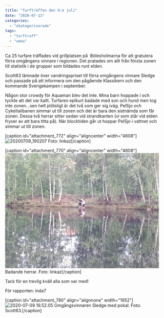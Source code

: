 ```yaml
---
title: "Turfträffen den 9:e juli"
date: "2020-07-13"
categories: 
  - "okategoriserade"
tags: 
  - "turftraff"
  - "umea"
---
```


Ca 25 turfare träffades vid grillplatsen på  Bölesholmarna för att gratulera förra omgångens vinnare i regionen. Det pratades om allt från första zonen till statistik i de grupper som bildades runt elden.

Scott63 lämnade över vandringspriset till förra omgångens vinnare Sledge och passade på att informera om den pågående Klassikern och den kommande Sverigekampen i september.

Någon stor crowdy för Aquaman blev det inte. Mina barn hoppade i och tyckte att det var kallt. Turfaren eplkurt badade med son och hund men tog inte zonen…sen helt plötsligt är det två som ger sig iväg. PelSjo och Cykeltalibanen simmar ut till zonen och det är bara den sistnämda som får zonen. Dessa två herrar sitter sedan vid strandkanten (vi som står vid elden fryser av att bara titta på). När blocktiden går ut hoppar PelSjo i vattnet och simmar ut till zonen.

\[caption id="attachment\_772" align="aligncenter" width="4608"\]![20200709_190207](images/20200709_190207.jpg) Foto: linkaz\[/caption\]

\[caption id="attachment\_770" align="aligncenter" width="4608"\]![20200709_195427](images/20200709_195427.jpg) Badande herrar. Foto: linkaz\[/caption\]

Tack för en trevlig kväll alla som var med!

För rapporten: inda7

\[caption id="attachment\_780" align="alignnone" width="1952"\]![2020-07-09 19.52.05](images/2020-07-09-19.52.05-e1595494368245.jpg) Omgångsvinnaren Sledge med pokal. Foto: Scott63.\[/caption\]
